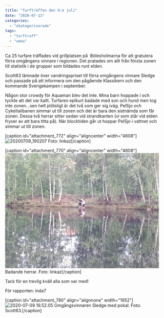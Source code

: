 ```yaml
---
title: "Turfträffen den 9:e juli"
date: "2020-07-13"
categories: 
  - "okategoriserade"
tags: 
  - "turftraff"
  - "umea"
---
```


Ca 25 turfare träffades vid grillplatsen på  Bölesholmarna för att gratulera förra omgångens vinnare i regionen. Det pratades om allt från första zonen till statistik i de grupper som bildades runt elden.

Scott63 lämnade över vandringspriset till förra omgångens vinnare Sledge och passade på att informera om den pågående Klassikern och den kommande Sverigekampen i september.

Någon stor crowdy för Aquaman blev det inte. Mina barn hoppade i och tyckte att det var kallt. Turfaren eplkurt badade med son och hund men tog inte zonen…sen helt plötsligt är det två som ger sig iväg. PelSjo och Cykeltalibanen simmar ut till zonen och det är bara den sistnämda som får zonen. Dessa två herrar sitter sedan vid strandkanten (vi som står vid elden fryser av att bara titta på). När blocktiden går ut hoppar PelSjo i vattnet och simmar ut till zonen.

\[caption id="attachment\_772" align="aligncenter" width="4608"\]![20200709_190207](images/20200709_190207.jpg) Foto: linkaz\[/caption\]

\[caption id="attachment\_770" align="aligncenter" width="4608"\]![20200709_195427](images/20200709_195427.jpg) Badande herrar. Foto: linkaz\[/caption\]

Tack för en trevlig kväll alla som var med!

För rapporten: inda7

\[caption id="attachment\_780" align="alignnone" width="1952"\]![2020-07-09 19.52.05](images/2020-07-09-19.52.05-e1595494368245.jpg) Omgångsvinnaren Sledge med pokal. Foto: Scott63.\[/caption\]
